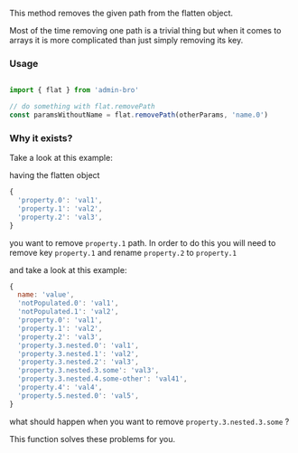 This method removes the given path from the flatten object.

Most of the time removing one path is a trivial thing but when it comes to arrays it is more
complicated than just simply removing its key.


### Usage

```javascript

import { flat } from 'admin-bro'

// do something with flat.removePath
const paramsWithoutName = flat.removePath(otherParams, 'name.0')
```

### Why it exists?

Take a look at this example:

having the flatten object

```javascript
{
  'property.0': 'val1',
  'property.1': 'val2',
  'property.2': 'val3',
}
```

you want to remove `property.1` path. In order to do this you will need to remove key `property.1`
and rename `property.2` to `property.1`

and take a look at this example:

```javascript
{
  name: 'value',
  'notPopulated.0': 'val1',
  'notPopulated.1': 'val2',
  'property.0': 'val1',
  'property.1': 'val2',
  'property.2': 'val3',
  'property.3.nested.0': 'val1',
  'property.3.nested.1': 'val2',
  'property.3.nested.2': 'val3',
  'property.3.nested.3.some': 'val3',
  'property.3.nested.4.some-other': 'val41',
  'property.4': 'val4',
  'property.5.nested.0': 'val5',
}
```

what should happen when you want to remove `property.3.nested.3.some` ?

This function solves these problems for you.